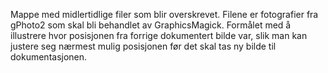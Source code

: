 Mappe med midlertidlige filer som blir overskrevet. Filene er fotografier fra gPhoto2 som skal bli behandlet av GraphicsMagick. Formålet med å illustrere hvor posisjonen fra forrige dokumentert bilde var, slik man kan justere seg nærmest mulig posisjonen før det skal tas ny bilde til dokumentasjonen.